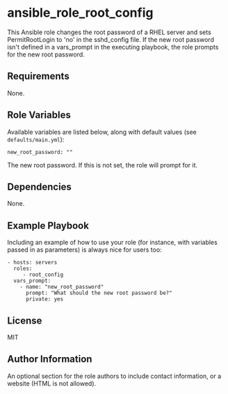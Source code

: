 ansible_role_root_config
=========

This Ansible role changes the root password of a RHEL server and sets PermitRootLogin to 'no' in the sshd_config file. If the new root password isn't defined in a vars_prompt in the executing playbook, the role prompts for the new root password.

Requirements
------------

None.

Role Variables
--------------

Available variables are listed below, along with default values (see `defaults/main.yml`):

    new_root_password: ""

The new root password. If this is not set, the role will prompt for it.

Dependencies
------------

None.

Example Playbook
----------------

Including an example of how to use your role (for instance, with variables passed in as parameters) is always nice for users too:
    
    - hosts: servers
      roles:
         - root_config
      vars_prompt:
        - name: "new_root_password"
          prompt: "What should the new root password be?"
          private: yes

License
-------

MIT

Author Information
------------------

An optional section for the role authors to include contact information, or a website (HTML is not allowed).
